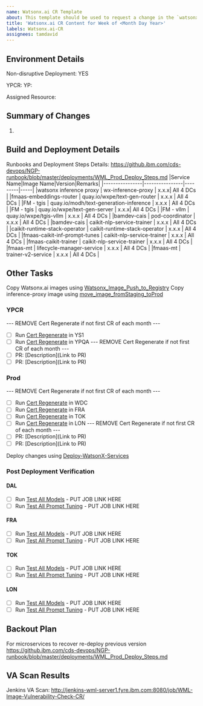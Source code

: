 ```yaml
---
name: Watsonx.ai CR Template
about: This template should be used to request a change in the `watsonx.ai` limits for specific instance IDs
title: 'Watsonx.ai CR Content for Week of <Month Day Year>'
labels: Watsonx.ai-CR
assignees: tamdavid
---
```


## Environment Details
Non-disruptive Deployment: YES

YPCR: <Month Day Year>
YP: <Month Day Year>

Assigned Resource: 

## Summary of Changes
1. 
## Build and Deployment Details

Runbooks and Deployment Steps Details: https://github.ibm.com/cds-devops/NGP-runbook/blob/master/deployments/WML_Prod_Deploy_Steps.md
|Service Name|Image Name|Version|Remarks|
|----------------|----------------|---------|-----|
|watsonx inference proxy       | wx-inference-proxy                     | x.x.x| All 4 DCs |
|fmaas-embeddings-router       | quay.io/wxpe/text-gen-router                         | x.x.x | All 4 DCs |
|FM - tgis                     | quay.io/modh/text-generation-inference | x.x.x | All 4 DCs |
|FM - tgis                     | quay.io/wxpe/text-gen-server | x.x.x| All 4 DCs |
|FM - vllm                     | quay.io/wxpe/tgis-vllm               | x.x.x | All 4 DCs |
|bamdev-cais                   | pod-coordinator                        | x.x.x | All 4 DCs |
|bamdev-cais                   | caikit-nlp-service-trainer             | x.x.x | All 4 DCs |
|caikit-runtime-stack-operator | caikit-runtime-stack-operator          | x.x.x | All 4 DCs |
|fmaas-caikit-inf-prompt-tunes | caikit-nlp-service-trainer             | x.x.x | All 4 DCs |
|fmaas-caikit-trainer          | caikit-nlp-service-trainer             | x.x.x | All 4 DCs |
|fmaas-mt                      | lifecycle-manager-service              | x.x.x | All 4 DCs |
|fmaas-mt                      | trainer-v2-service                     | x.x.x | All 4 DCs |

## Other Tasks

Copy Watsonx.ai images using [Watsonx_Image_Push_to_Registry](http://jenkins-wml-server1.fyre.ibm.com:8080/job/Watsonx_Image_Push_to_Registry/)
Copy inference-proxy image using [move_image_fromStaging_toProd](http://jenkins-wml-server1.fyre.ibm.com:8080/job/move_image_fromStaging_toProd/)

### YPCR
--- REMOVE Cert Regenerate if not first CR of each month ---
- [ ] Run [Cert Regenerate](https://hyc-wml-devops-team-jenkins.swg-devops.com/job/watsonx-cert-regenerate/) in YS1
- [ ] Run [Cert Regenerate](https://hyc-wml-devops-team-jenkins.swg-devops.com/job/watsonx-cert-regenerate/) in YPQA
--- REMOVE Cert Regenerate if not first CR of each month ---
- [ ] PR: [Description](Link to PR)
- [ ] PR: [Description](Link to PR)

### Prod
--- REMOVE Cert Regenerate if not first CR of each month ---
- [ ] Run [Cert Regenerate](https://hyc-wml-devops-team-jenkins.swg-devops.com/job/watsonx-cert-regenerate/) in WDC
- [ ] Run [Cert Regenerate](https://hyc-wml-devops-team-jenkins.swg-devops.com/job/watsonx-cert-regenerate/) in FRA
- [ ] Run [Cert Regenerate](https://hyc-wml-devops-team-jenkins.swg-devops.com/job/watsonx-cert-regenerate/) in TOK
- [ ] Run [Cert Regenerate](https://hyc-wml-devops-team-jenkins.swg-devops.com/job/watsonx-cert-regenerate/) in LON
--- REMOVE Cert Regenerate if not first CR of each month ---
- [ ] PR: [Description](Link to PR)
- [ ] PR: [Description](Link to PR)

Deploy changes using [Deploy-WatsonX-Services](https://hyc-wml-devops-team-jenkins.swg-devops.com/job/Deploy-WatsonX-Services/)

### Post Deployment Verification
#### DAL
- [ ] Run [Test All Models](https://hyc-wml-devops-team-jenkins.swg-devops.com/job/WatsonX-Test-All-Models/) - PUT JOB LINK HERE
- [ ] Run [Test All Prompt Tuning](https://hyc-wml-devops-team-jenkins.swg-devops.com/job/WatsonX-Test-All-Prompt-Tuning/) - PUT JOB LINK HERE
#### FRA
- [ ] Run [Test All Models](https://hyc-wml-devops-team-jenkins.swg-devops.com/job/WatsonX-Test-All-Models/) - PUT JOB LINK HERE
- [ ] Run [Test All Prompt Tuning](https://hyc-wml-devops-team-jenkins.swg-devops.com/job/WatsonX-Test-All-Prompt-Tuning/) - PUT JOB LINK HERE
#### TOK
- [ ] Run [Test All Models](https://hyc-wml-devops-team-jenkins.swg-devops.com/job/WatsonX-Test-All-Models/) - PUT JOB LINK HERE
- [ ] Run [Test All Prompt Tuning](https://hyc-wml-devops-team-jenkins.swg-devops.com/job/WatsonX-Test-All-Prompt-Tuning/) - PUT JOB LINK HERE
#### LON
- [ ] Run [Test All Models](https://hyc-wml-devops-team-jenkins.swg-devops.com/job/WatsonX-Test-All-Models/) - PUT JOB LINK HERE
- [ ] Run [Test All Prompt Tuning](https://hyc-wml-devops-team-jenkins.swg-devops.com/job/WatsonX-Test-All-Prompt-Tuning/) - PUT JOB LINK HERE

## Backout Plan

For microservices to recover re-deploy previous version https://github.ibm.com/cds-devops/NGP-runbook/blob/master/deployments/WML_Prod_Deploy_Steps.md

## VA Scan Results

Jenkins VA Scan: http://jenkins-wml-server1.fyre.ibm.com:8080/job/WML-Image-Vulnerability-Check-CR/

